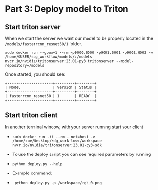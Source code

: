 # Part 3: Deploy model to Triton

## Start triton server
When we start the server we want our model to be properly located in the `/models/fasterrcnn_resnet50/1` folder.

`sudo docker run --gpus=1 --rm -p9000:8000 -p9001:8001 -p9002:8002 -v /home/$USER/sdg_workflow/models/:/models nvcr.io/nvidia/tritonserver:23.01-py3 tritonserver --model-repository=/models`

Once started, you should see:
```
+---------------------+---------+--------+
| Model               | Version | Status |
+---------------------+---------+--------+
| fasterrcnn_resnet50 | 1       | READY  |
+---------------------+---------+--------+
```

## Start triton client

In another terminal window, with your server running start your client

- `sudo docker run -it --rm --net=host -v /home/zoe/Desktop/sdg_workflow:/workspace nvcr.io/nvidia/tritonserver:23.01-py3-sdk`

- To use the deploy script you can see required parameters by running
 - `python deploy.py --help`

- Example command:
 - ` python deploy.py -p /workspace/rgb_0.png`
